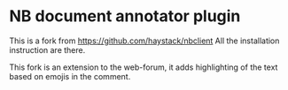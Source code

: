 # NB document annotator plugin
This is a fork from https://github.com/haystack/nbclient All the installation instruction are there.

This fork is an extension to the web-forum, it adds highlighting of the text based on emojis in the comment.
